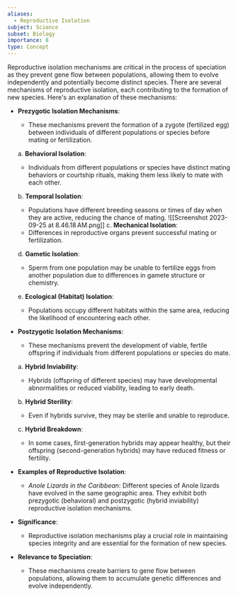 ```yaml
---
aliases:
  - Reproductive Isolation
subject: Science
subset: Biology
importance: 8
type: Concept
---
```

Reproductive isolation mechanisms are critical in the process of speciation as they prevent gene flow between populations, allowing them to evolve independently and potentially become distinct species. There are several mechanisms of reproductive isolation, each contributing to the formation of new species. Here's an explanation of these mechanisms:

- **Prezygotic Isolation Mechanisms**:
    - These mechanisms prevent the formation of a zygote (fertilized egg) between individuals of different populations or species before mating or fertilization.
    
    a. **Behavioral Isolation**:
    - Individuals from different populations or species have distinct mating behaviors or courtship rituals, making them less likely to mate with each other.
    
    b. **Temporal Isolation**:
    - Populations have different breeding seasons or times of day when they are active, reducing the chance of mating.
    ![[Screenshot 2023-09-25 at 8.46.18 AM.png]]
    c. **Mechanical Isolation**:
    - Differences in reproductive organs prevent successful mating or fertilization.
    
    d. **Gametic Isolation**:
    - Sperm from one population may be unable to fertilize eggs from another population due to differences in gamete structure or chemistry.
    
    e. **Ecological (Habitat) Isolation**:
    - Populations occupy different habitats within the same area, reducing the likelihood of encountering each other.

- **Postzygotic Isolation Mechanisms**:
    - These mechanisms prevent the development of viable, fertile offspring if individuals from different populations or species do mate.
    
    a. **Hybrid Inviability**:
    - Hybrids (offspring of different species) may have developmental abnormalities or reduced viability, leading to early death.

    b. **Hybrid Sterility**:
    - Even if hybrids survive, they may be sterile and unable to reproduce.
    
    c. **Hybrid Breakdown**:
    - In some cases, first-generation hybrids may appear healthy, but their offspring (second-generation hybrids) may have reduced fitness or fertility.

- **Examples of Reproductive Isolation**:
    - _Anole Lizards in the Caribbean_: Different species of Anole lizards have evolved in the same geographic area. They exhibit both prezygotic (behavioral) and postzygotic (hybrid inviability) reproductive isolation mechanisms.

- **Significance**:
    - Reproductive isolation mechanisms play a crucial role in maintaining species integrity and are essential for the formation of new species.

- **Relevance to Speciation**:
    - These mechanisms create barriers to gene flow between populations, allowing them to accumulate genetic differences and evolve independently.